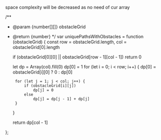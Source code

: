 space complexity will be decreased as no need of cur array

/**
 * @param {number[][]} obstacleGrid
 * @return {number}
 */
var uniquePathsWithObstacles = function (obstacleGrid) {
    const row = obstacleGrid.length,
        col = obstacleGrid[0].length

    if (obstacleGrid[0][0] || obstacleGrid[row - 1][col - 1])
        return 0

    let dp = Array(col).fill(0)
    dp[0] = 1
    for (let i = 0; i < row; i++) {
        dp[0] = obstacleGrid[i][0] ? 0 : dp[0]

        for (let j = 1; j < col; j++) {
            if (obstacleGrid[i][j])
                dp[j] = 0
            else
                dp[j] = dp[j - 1] + dp[j]
        }
    }

    return dp[col - 1]

};